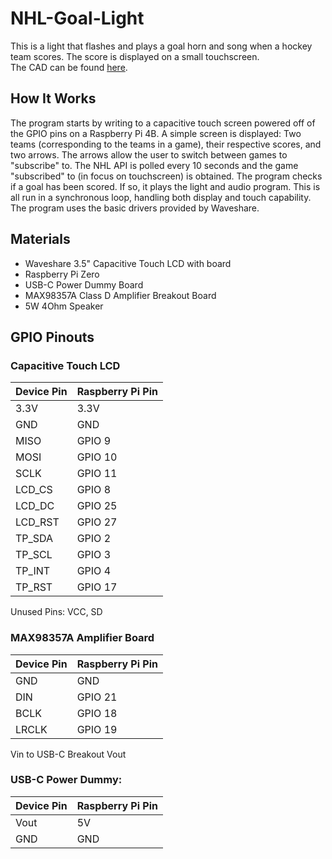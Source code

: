 # NHL-Goal-Light
This is a light that flashes and plays a goal horn and song when a hockey team scores.  The score is displayed on a small touchscreen.<br>
The CAD can be found [here](https://cad.onshape.com/documents/c55c02e04e703cfe27a60e14/w/b4b5bbc7188e16cf4a296082/e/4daa85a60760a7a30a035af4?renderMode=0&uiState=682fcc6b14300841d701ed5a).

## How It Works
The program starts by writing to a capacitive touch screen powered off of the GPIO pins on a Raspberry Pi 4B.
A simple screen is displayed: Two teams (corresponding to the teams in a game), their respective scores, and two arrows.
The arrows allow the user to switch between games to "subscribe" to.
The NHL API is polled every 10 seconds and the game "subscribed" to (in focus on touchscreen) is obtained.
The program checks if a goal has been scored.  If so, it plays the light and audio program.
This is all run in a synchronous loop, handling both display and touch capability.
The program uses the basic drivers provided by Waveshare.
## Materials
- Waveshare 3.5" Capacitive Touch LCD with board
- Raspberry Pi Zero
- USB-C Power Dummy Board
- MAX98357A Class D Amplifier Breakout Board
- 5W 4Ohm Speaker
## GPIO Pinouts
### Capacitive Touch LCD
| Device Pin | Raspberry Pi Pin |
|------------|------------------|
| 3.3V       | 3.3V             |
| GND        | GND              |
| MISO       | GPIO 9           |
| MOSI       | GPIO 10          |
| SCLK       | GPIO 11          |
| LCD_CS     | GPIO 8           |
| LCD_DC     | GPIO 25          |
| LCD_RST    | GPIO 27          |
| TP_SDA     | GPIO 2           |
| TP_SCL     | GPIO 3           |
| TP_INT     | GPIO 4           |
| TP_RST     | GPIO 17          |
Unused Pins: VCC, SD
### MAX98357A Amplifier Board
| Device Pin | Raspberry Pi Pin |
|------------|------------------|
| GND        | GND              |
| DIN        | GPIO 21          |
| BCLK       | GPIO 18          |
| LRCLK      | GPIO 19          |
Vin to USB-C Breakout Vout
### USB-C Power Dummy:
| Device Pin | Raspberry Pi Pin |
|------------|------------------|
| Vout       | 5V               |
| GND        | GND              |
